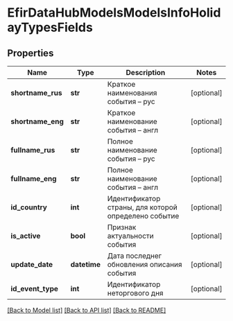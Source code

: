 # EfirDataHubModelsModelsInfoHolidayTypesFields

## Properties
Name | Type | Description | Notes
------------ | ------------- | ------------- | -------------
**shortname_rus** | **str** | Краткое наименования события – рус | [optional] 
**shortname_eng** | **str** | Краткое наименование события – англ | [optional] 
**fullname_rus** | **str** | Полное наименование события – рус | [optional] 
**fullname_eng** | **str** | Полное наименование события – англ | [optional] 
**id_country** | **int** | Идентификатор страны, для которой определено событие | [optional] 
**is_active** | **bool** | Признак актуальности события | [optional] 
**update_date** | **datetime** | Дата последнег обновления описания события | [optional] 
**id_event_type** | **int** | Идентификатор неторгового дня | [optional] 

[[Back to Model list]](../README.md#documentation-for-models) [[Back to API list]](../README.md#documentation-for-api-endpoints) [[Back to README]](../README.md)

